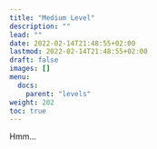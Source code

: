```yaml
---
title: "Medium Level"
description: ""
lead: ""
date: 2022-02-14T21:48:55+02:00
lastmod: 2022-02-14T21:48:55+02:00
draft: false
images: []
menu:
  docs:
    parent: "levels"
weight: 202
toc: true
---
```


Hmm...
